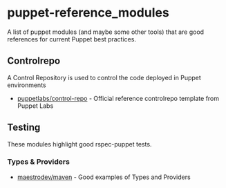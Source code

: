 # puppet-reference_modules
A list of puppet modules (and maybe some other tools) that are good references for current Puppet best practices.

## Controlrepo
A Control Repository is used to control the code deployed in Puppet environments
* [puppetlabs/control-repo](https://github.com/puppetlabs/control-repo) - Official reference controlrepo template from Puppet Labs

## Testing
These modules highlight good rspec-puppet tests.

### Types & Providers
* [maestrodev/maven](https://github.com/maestrodev/puppet-maven) - Good examples of Types and Providers

